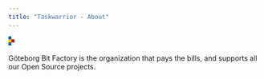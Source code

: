 ```yaml
---
title: "Taskwarrior - About"
---
```


![Infrastructure provided by Göteborg Bit Factory.](/images/gbf.png)

Göteborg Bit Factory is the organization that pays the bills, and supports all our Open Source projects.
